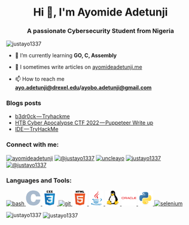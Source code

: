 <h1 align="center">Hi 👋, I'm Ayomide Adetunji</h1>
<h3 align="center">A passionate Cybersecurity Student from Nigeria</h3>

<p align="left"> <img src="https://komarev.com/ghpvc/?username=justayo1337&label=Profile%20views&color=0e75b6&style=flat" alt="justayo1337" /> </p>

- 🌱 I’m currently learning **GO, C, Assembly**

- 📝 I sometimes write articles on [ayomideadetunji.me](https://ayomideadetunji.me/posts/)

- 📫 How to reach me **ayo.adetunji@drexel.edu/ayobo.adetunji@gmail.com**

### Blogs posts
<!-- BLOG-POST-LIST:START -->
- [b3dr0ck — Tryhackme](https://medium.com/@justayo1337/b3dr0ck-tryhackme-da03b5e12372?source=rss-759c6d37f7bc------2)
- [HTB Cyber Apocalypse CTF 2022 — Puppeteer Write up](https://systemweakness.com/htb-cyber-apocalypse-ctf-2022-puppeteer-write-up-5c3e5db15940?source=rss-759c6d37f7bc------2)
- [IDE — TryHackMe](https://medium.com/@justayo1337/ide-tryhackme-5f234a6d1fbc?source=rss-759c6d37f7bc------2)
<!-- BLOG-POST-LIST:END -->

<h3 align="left">Connect with me:</h3>
<p align="left">
<a href="https://linkedin.com/in/ayomideadetunji" target="blank"><img align="center" src="https://raw.githubusercontent.com/rahuldkjain/github-profile-readme-generator/master/src/images/icons/Social/linked-in-alt.svg" alt="ayomideadetunji" height="30" width="40" /></a>
<a href="https://medium.com/@justayo1337" target="blank"><img align="center" src="https://raw.githubusercontent.com/rahuldkjain/github-profile-readme-generator/master/src/images/icons/Social/medium.svg" alt="@justayo1337" height="30" width="40" /></a>
<a href="https://www.codechef.com/users/uncleayo" target="blank"><img align="center" src="https://cdn.jsdelivr.net/npm/simple-icons@3.1.0/icons/codechef.svg" alt="uncleayo" height="30" width="40" /></a>
<a href="https://www.leetcode.com/justayo1337" target="blank"><img align="center" src="https://raw.githubusercontent.com/rahuldkjain/github-profile-readme-generator/master/src/images/icons/Social/leet-code.svg" alt="justayo1337" height="30" width="40" /></a>
<a href="https://www.hackerearth.com/@justayo1337" target="blank"><img align="center" src="https://raw.githubusercontent.com/rahuldkjain/github-profile-readme-generator/master/src/images/icons/Social/hackerearth.svg" alt="@justayo1337" height="30" width="40" /></a>
</p>

<h3 align="left">Languages and Tools:</h3>
<p align="left"> <a href="https://www.gnu.org/software/bash/" target="_blank" rel="noreferrer"> <img src="https://www.vectorlogo.zone/logos/gnu_bash/gnu_bash-icon.svg" alt="bash" width="40" height="40"/> </a> <a href="https://www.cprogramming.com/" target="_blank" rel="noreferrer"> <img src="https://raw.githubusercontent.com/devicons/devicon/master/icons/c/c-original.svg" alt="c" width="40" height="40"/> </a> <a href="https://www.w3schools.com/css/" target="_blank" rel="noreferrer"> <img src="https://raw.githubusercontent.com/devicons/devicon/master/icons/css3/css3-original-wordmark.svg" alt="css3" width="40" height="40"/> </a> <a href="https://git-scm.com/" target="_blank" rel="noreferrer"> <img src="https://www.vectorlogo.zone/logos/git-scm/git-scm-icon.svg" alt="git" width="40" height="40"/> </a> <a href="https://www.w3.org/html/" target="_blank" rel="noreferrer"> <img src="https://raw.githubusercontent.com/devicons/devicon/master/icons/html5/html5-original-wordmark.svg" alt="html5" width="40" height="40"/> </a> <a href="https://www.java.com" target="_blank" rel="noreferrer"> <img src="https://raw.githubusercontent.com/devicons/devicon/master/icons/java/java-original.svg" alt="java" width="40" height="40"/> </a> <a href="https://www.linux.org/" target="_blank" rel="noreferrer"> <img src="https://raw.githubusercontent.com/devicons/devicon/master/icons/linux/linux-original.svg" alt="linux" width="40" height="40"/> </a> <a href="https://www.oracle.com/" target="_blank" rel="noreferrer"> <img src="https://raw.githubusercontent.com/devicons/devicon/master/icons/oracle/oracle-original.svg" alt="oracle" width="40" height="40"/> </a> <a href="https://www.python.org" target="_blank" rel="noreferrer"> <img src="https://raw.githubusercontent.com/devicons/devicon/master/icons/python/python-original.svg" alt="python" width="40" height="40"/> </a> <a href="https://www.selenium.dev" target="_blank" rel="noreferrer"> <img src="https://raw.githubusercontent.com/detain/svg-logos/780f25886640cef088af994181646db2f6b1a3f8/svg/selenium-logo.svg" alt="selenium" width="40" height="40"/> </a> </p>

<p><img align="left" src="https://github-readme-stats.vercel.app/api/top-langs?username=justayo1337&show_icons=true&locale=en&layout=compact" alt="justayo1337" /></p>

<p>&nbsp;<img align="center" src="https://github-readme-stats.vercel.app/api?username=justayo1337&show_icons=true&locale=en" alt="justayo1337" /></p>
